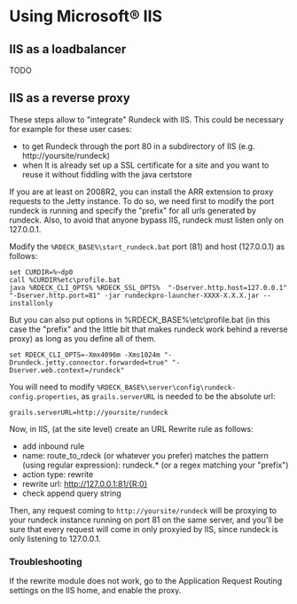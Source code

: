 # Using Microsoft&reg; IIS

<!---
Original: http://support.rundeck.com/customer/en/portal/articles/2819414-install-rundeck-pro-team-launcher-on-windows
--->

## IIS as a loadbalancer

TODO

## IIS as a reverse proxy

These steps allow to "integrate" Rundeck with IIS. This could be necessary for example for these user cases:

- to get Rundeck through the port 80 in a subdirectory of IIS (e.g. http://yoursite/rundeck)
- when It is already set up a SSL certificate for a site and you want to reuse it without fiddling with the java certstore

If you are at least on 2008R2, you can install the ARR extension to proxy requests to the Jetty instance. To do so, we need first to modify the port rundeck is running and specify the "prefix" for all urls generated by rundeck. Also, to avoid that anyone bypass IIS, rundeck must listen only on 127.0.0.1.

Modify the `%RDECK_BASE%\start_rundeck.bat` port (81) and host (127.0.0.1) as follows:

```
set CURDIR=%~dp0
call %CURDIR%etc\profile.bat
java %RDECK_CLI_OPTS% %RDECK_SSL_OPTS%  "-Dserver.http.host=127.0.0.1" "-Dserver.http.port=81" -jar rundeckpro-launcher-XXXX-X.X.X.jar --installonly
```

But you can also put options in %RDECK_BASE%\etc\profile.bat (in this case the "prefix" and the little bit that makes rundeck work behind a reverse proxy) as long as you define all of them.

```
set RDECK_CLI_OPTS=-Xmx4096m -Xms1024m "-Drundeck.jetty.connector.forwarded=true" "-Dserver.web.context=/rundeck"
```

You will need to modify `%RDECK_BASE%\server\config\rundeck-config.properties`, as `grails.serverURL` is needed to be the absolute url:

```
grails.serverURL=http://yoursite/rundeck
```

Now, in IIS, (at the site level) create an URL Rewrite rule as follows:

- add inbound rule
- name: route_to_rdeck (or whatever you prefer) matches the pattern (using regular expression): rundeck.\* (or a regex matching your "prefix")
- action type: rewrite
- rewrite url: http://127.0.0.1:81/{R:0}
- check append query string

Then, any request coming to `http://yoursite/rundeck` will be proxying to your rundeck instance running on port 81 on the same server, and you'll be sure that every request will come in only proxyied by IIS, since rundeck is only listening to 127.0.0.1.

### Troubleshooting

If the rewrite module does not work, go to the Application Request Routing settings on the IIS home, and enable the proxy.

